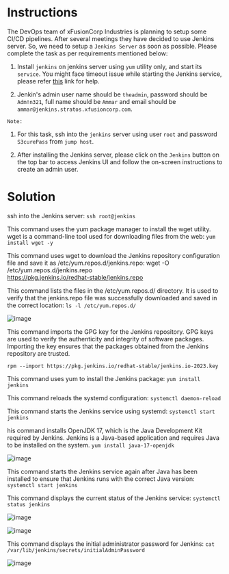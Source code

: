 # Instructions

The DevOps team of xFusionCorp Industries is planning to setup some CI/CD pipelines. After several meetings they have decided to use Jenkins
 server. So, we need to setup a `Jenkins Server` as soon as possible. Please complete the task as per requirements mentioned below:

1. Install `jenkins` on jenkins server using `yum` utility only, and start its `service`. You might face timeout issue while starting the Jenkins service, please refer [this](https://www.jenkins.io/doc/book/system-administration/systemd-services/#starting-services) link for help.

2. Jenkin's admin user name should be `theadmin`, password should be `Adm!n321`, full name should be `Ammar` and email should be `ammar@jenkins.stratos.xfusioncorp.com`.

`Note:`

1. For this task, ssh into the `jenkins` server using user `root` and password `S3curePass` from `jump host`.

2. After installing the Jenkins server, please click on the `Jenkins` button on the top bar to access Jenkins UI and follow the on-screen instructions to create an admin user.

# Solution

ssh into the Jenkins server: `ssh root@jenkins`

This command uses the yum package manager to install the wget utility. wget is a command-line tool used for downloading files from the web: `yum install wget -y`

This command uses wget to download the Jenkins repository configuration file and save it as /etc/yum.repos.d/jenkins.repo:
wget -O /etc/yum.repos.d/jenkins.repo \
https://pkg.jenkins.io/redhat-stable/jenkins.repo

This command lists the files in the /etc/yum.repos.d/ directory. It is used to verify that the jenkins.repo file was successfully downloaded and saved in the correct location: `ls -l /etc/yum.repos.d/`

![image](https://github.com/janaom/KodeKloud-Engineer-2.0/assets/83917694/1e6acfae-b157-4bc7-b7f4-785b7da9fe33)


This command imports the GPG key for the Jenkins repository. GPG keys are used to verify the authenticity and integrity of software packages. Importing the key ensures that the packages obtained from the Jenkins repository are trusted.

`rpm --import https://pkg.jenkins.io/redhat-stable/jenkins.io-2023.key`

This command uses yum to install the Jenkins package: `yum install jenkins`

This command reloads the systemd configuration: `systemctl daemon-reload`

This command starts the Jenkins service using systemd: `systemctl start jenkins`

his command installs OpenJDK 17, which is the Java Development Kit required by Jenkins. Jenkins is a Java-based application and requires Java to be installed on the system.
`yum install java-17-openjdk`

![image](https://github.com/janaom/KodeKloud-Engineer-2.0/assets/83917694/07bbb4f4-7368-47cf-b7d1-cf513b2d2ce6)


This command starts the Jenkins service again after Java has been installed to ensure that Jenkins runs with the correct Java version: `systemctl start jenkins`

This command displays the current status of the Jenkins service: `systemctl status jenkins`

![image](https://github.com/janaom/KodeKloud-Engineer-2.0/assets/83917694/f09e4a48-34c3-46ed-b83f-ce05178ecbcd)



![image](https://github.com/janaom/KodeKloud-Engineer-2.0/assets/83917694/cb477d9e-8eba-4f35-86be-128081fb14b7)


This command displays the initial administrator password for Jenkins: `cat /var/lib/jenkins/secrets/initialAdminPassword`

![image](https://github.com/janaom/KodeKloud-Engineer-2.0/assets/83917694/d4794d77-101b-492b-9f64-a2ab5e9daf67)
